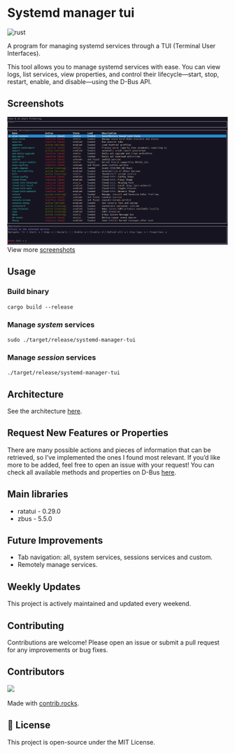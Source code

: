 # Systemd manager tui

![rust](https://img.shields.io/badge/Rust-000000?style=for-the-badge&logo=rust&logoColor=white)

A program for managing systemd services through a TUI (Terminal User Interfaces).

This tool allows you to manage systemd services with ease. You can view logs, list services, view properties, and control their lifecycle—start, stop, restart, enable, and disable—using the D-Bus API.

## Screenshots
![screenshot_list](assets/screenshot_list.png)
View more [screenshots](docs/screenshots.md)

## Usage

### Build binary
    cargo build --release
### Manage *system* services
    sudo ./target/release/systemd-manager-tui
### Manage *session* services
    ./target/release/systemd-manager-tui

## Architecture

See the architecture [here](docs/architecture.md).

## Request New Features or Properties

There are many possible actions and pieces of information that can be retrieved, so I’ve implemented the ones I found most relevant. If you’d like more to be added, feel free to open an issue with your request! You can check all available methods and properties on D-Bus [here](https://www.freedesktop.org/software/systemd/man/latest/org.freedesktop.systemd1.html).

## Main libraries

- ratatui - 0.29.0
- zbus - 5.5.0

## Future Improvements

- Tab navigation: all, system services, sessions services and custom.
- Remotely manage services.

## Weekly Updates

This project is actively maintained and updated every weekend.  

## Contributing

Contributions are welcome! Please open an issue or submit a pull request for any improvements or bug fixes.

## Contributors

<a href="https://github.com/matheus-git/systemd-manager-tui/graphs/contributors">
  <img src="https://contrib.rocks/image?repo=matheus-git/systemd-manager-tui" />
</a>

Made with [contrib.rocks](https://contrib.rocks).

## 📝 License

This project is open-source under the MIT License.
